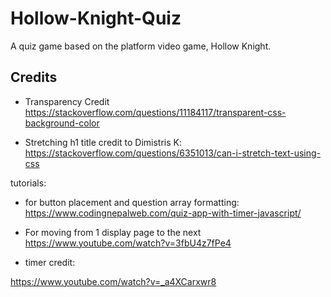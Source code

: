 # Hollow-Knight-Quiz
A quiz game based on the platform video game, Hollow Knight.




## Credits
* Transparency Credit
https://stackoverflow.com/questions/11184117/transparent-css-background-color

* Stretching h1 title credit to Dimistris K:
https://stackoverflow.com/questions/6351013/can-i-stretch-text-using-css

tutorials:
* for button placement and question array formatting: 
https://www.codingnepalweb.com/quiz-app-with-timer-javascript/

* For moving from 1 display page to the next
https://www.youtube.com/watch?v=3fbU4z7fPe4

* timer credit: 

https://www.youtube.com/watch?v=_a4XCarxwr8